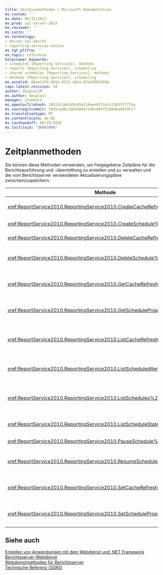 ```yaml
---
title: Zeitplanmethoden | Microsoft-Dokumentation
ms.custom: ''
ms.date: 06/13/2017
ms.prod: sql-server-2014
ms.reviewer: ''
ms.suite: ''
ms.technology:
- docset-sql-devref
- reporting-services-native
ms.tgt_pltfrm: ''
ms.topic: reference
helpviewer_keywords:
- schedules [Reporting Services], methods
- reports [Reporting Services], scheduling
- shared schedules [Reporting Services], methods
- methods [Reporting Services], scheduling
ms.assetid: 68ae13f9-d91e-4572-a82a-8fa42001569e
caps.latest.revision: 34
author: douglaslM
ms.author: douglasl
manager: jhubbard
ms.openlocfilehash: 10513c14e2d9c65a210eee837ce3c23b21ff77aa
ms.sourcegitcommit: 5dd5cad0c1bbd308471d6c885f516948ad67dfcf
ms.translationtype: MT
ms.contentlocale: de-DE
ms.lasthandoff: 06/19/2018
ms.locfileid: "36047094"
---
```

# <a name="scheduling-methods"></a>Zeitplanmethoden
  Sie können diese Methoden verwenden, um freigegebene Zeitpläne für die Berichtsausführung und -übermittlung zu erstellen und zu verwalten und die vom Berichtsserver verwendeten Aktualisierungspläne zwischenzuspeichern.  
  
|Methode|Aktion|  
|------------|------------|  
|<xref:ReportService2010.ReportingService2010.CreateCacheRefreshPlan%2A>|Erstellt einen Cacheaktualisierungsplan für ein Element.|  
|<xref:ReportService2010.ReportingService2010.CreateSchedule%2A>|Erstellt einen neuen freigegebenen Zeitplan.|  
|<xref:ReportService2010.ReportingService2010.DeleteCacheRefreshPlan%2A>|Löscht einen Cacheaktualisierungsplan.|  
|<xref:ReportService2010.ReportingService2010.DeleteSchedule%2A>|Löscht einen freigegebenen Zeitplan auf Grundlage einer bestimmten Zeitplan-ID.|  
|<xref:ReportService2010.ReportingService2010.GetCacheRefreshPlanProperties%2A>|Gibt die Eigenschaften des angegebenen Cacheaktualisierungsplans zurück.|  
|<xref:ReportService2010.ReportingService2010.GetScheduleProperties%2A>|Gibt die Werte der Eigenschaften eines freigegebenen Zeitplans zurück.|  
|<xref:ReportService2010.ReportingService2010.ListCacheRefreshPlans%2A>|Gibt eine Liste der einem Katalogelement zugeordneten Cacheaktualisierungspläne zurück.|  
|<xref:ReportService2010.ReportingService2010.ListScheduledItems%2A>|Gibt eine Liste von Elementen zurück, die zu einem freigegebenen Zeitplan gehören.|  
|<xref:ReportService2010.ReportingService2010.ListSchedules%2A>|Gibt eine Liste aller freigegebenen Zeitpläne auf dem Berichtsserver oder auf der SharePoint-Website zurück.|  
|<xref:ReportService2010.ReportingService2010.ListScheduleStates%2A>|Gibt eine Liste unterstützter Zeitplanzustände zurück.|  
|<xref:ReportService2010.ReportingService2010.PauseSchedule%2A>|Hält die Ausführung eines bestimmten Zeitplans an.|  
|<xref:ReportService2010.ReportingService2010.ResumeSchedule%2A>|Setzt die Ausführung eines freigegebenen Zeitplans fort, der angehalten wurde.|  
|<xref:ReportService2010.ReportingService2010.SetCacheRefreshPlanProperties%2A>|Legt die Eigenschaften eines Cacheaktualisierungsplans fest.|  
|<xref:ReportService2010.ReportingService2010.SetScheduleProperties%2A>|Legt den Wert der Eigenschaften eines freigegebenen Zeitplans fest.|  
  
## <a name="see-also"></a>Siehe auch  
 [Erstellen von Anwendungen mit dem Webdienst und .NET Framework](../net-framework/building-applications-using-the-web-service-and-the-net-framework.md)   
 [Berichtsserver-Webdienst](../report-server-web-service.md)   
 [Webdienstmethoden für Berichtsserver](report-server-web-service-methods.md)   
 [Technische Referenz (SSRS)](../../technical-reference-ssrs.md)  
  
  